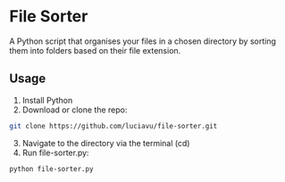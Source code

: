 # File Sorter

A Python script that organises your files in a chosen directory by sorting them into folders based on their file extension.

## Usage
1. Install Python
2. Download or clone the repo:
```bash 
git clone https://github.com/luciavu/file-sorter.git
```
3. Navigate to the directory via the terminal (cd)
4. Run file-sorter.py:
```bash 
python file-sorter.py
```


